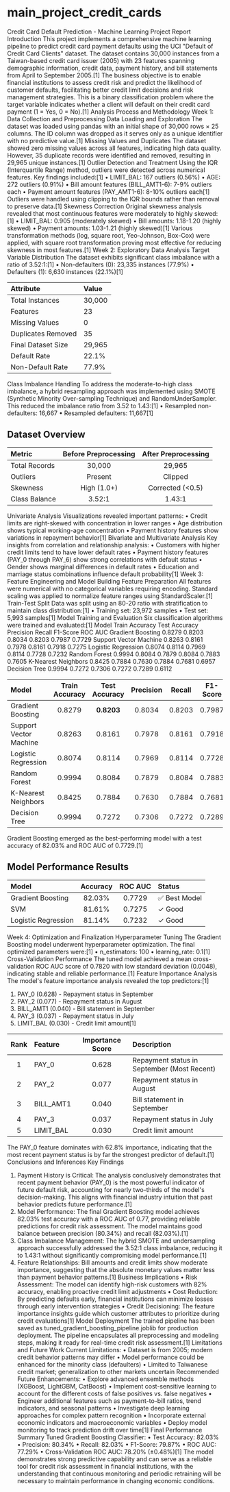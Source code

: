 # main_project_credit_cards

Credit Card Default Prediction - Machine Learning Project Report
Introduction
This project implements a comprehensive machine learning pipeline to predict credit card payment defaults using the UCI "Default of Credit Card Clients" dataset. The dataset contains 30,000 instances from a Taiwan-based credit card issuer (2005) with 23 features spanning demographic information, credit data, payment history, and bill statements from April to September 2005.[1]
The business objective is to enable financial institutions to assess credit risk and predict the likelihood of customer defaults, facilitating better credit limit decisions and risk management strategies. This is a binary classification problem where the target variable indicates whether a client will default on their credit card payment (1 = Yes, 0 = No).[1]
Analysis Process and Methodology
Week 1: Data Collection and Preprocessing
Data Loading and Exploration
The dataset was loaded using pandas with an initial shape of 30,000 rows × 25 columns. The ID column was dropped as it serves only as a unique identifier with no predictive value.[1]
Missing Values and Duplicates
The dataset showed zero missing values across all features, indicating high data quality. However, 35 duplicate records were identified and removed, resulting in 29,965 unique instances.[1]
Outlier Detection and Treatment
Using the IQR (Interquartile Range) method, outliers were detected across numerical features. Key findings included:[1]
•	LIMIT_BAL: 167 outliers (0.56%)
•	AGE: 272 outliers (0.91%)
•	Bill amount features (BILL_AMT1-6): 7-9% outliers each
•	Payment amount features (PAY_AMT1-6): 8-10% outliers each[1]
Outliers were handled using clipping to the IQR bounds rather than removal to preserve data.[1]
Skewness Correction
Original skewness analysis revealed that most continuous features were moderately to highly skewed:[1]
•	LIMIT_BAL: 0.905 (moderately skewed)
•	Bill amounts: 1.18-1.20 (highly skewed)
•	Payment amounts: 1.03-1.21 (highly skewed)[1]
Various transformation methods (log, square root, Yeo-Johnson, Box-Cox) were applied, with square root transformation proving most effective for reducing skewness in most features.[1]
Week 2: Exploratory Data Analysis
Target Variable Distribution
The dataset exhibits significant class imbalance with a ratio of 3.52:1:[1]
•	Non-defaulters (0): 23,335 instances (77.9%)
•	Defaulters (1): 6,630 instances (22.1%)[1]

| Attribute | Value |
| :-------- | :---- |
| Total Instances | 30,000 |
| Features | 23 |
| Missing Values | 0 |
| Duplicates Removed | 35 |
| Final Dataset Size | 29,965 |
| Default Rate | 22.1% |
| Non-Default Rate | 77.9% |

Class Imbalance Handling
To address the moderate-to-high class imbalance, a hybrid resampling approach was implemented using SMOTE (Synthetic Minority Over-sampling Technique) and RandomUnderSampler. This reduced the imbalance ratio from 3.52 to 1.43:[1]
•	Resampled non-defaulters: 16,667
•	Resampled defaulters: 11,667[1]

## Dataset Overview

| Metric | Before Preprocessing | After Preprocessing |
| :----- | :------------------: | :-----------------: |
| Total Records | 30,000 | 29,965 |
| Outliers | Present | Clipped |
| Skewness | High (1.0+) | Corrected (<0.5) |
| Class Balance | 3.52:1 | 1.43:1 |

Univariate Analysis
Visualizations revealed important patterns:
•	Credit limits are right-skewed with concentration in lower ranges
•	Age distribution shows typical working-age concentration
•	Payment history features show variations in repayment behavior[1]
Bivariate and Multivariate Analysis
Key insights from correlation and relationship analysis:
•	Customers with higher credit limits tend to have lower default rates
•	Payment history features (PAY_0 through PAY_6) show strong correlations with default status
•	Gender shows marginal differences in default rates
•	Education and marriage status combinations influence default probability[1]
Week 3: Feature Engineering and Model Building
Feature Preparation
All features were numerical with no categorical variables requiring encoding. Standard scaling was applied to normalize feature ranges using StandardScaler.[1]
Train-Test Split
Data was split using an 80-20 ratio with stratification to maintain class distribution:[1]
•	Training set: 23,972 samples
•	Test set: 5,993 samples[1]
Model Training and Evaluation
Six classification algorithms were trained and evaluated:[1]
Model	Train Accuracy	Test Accuracy	Precision	Recall	F1-Score	ROC AUC
Gradient Boosting	0.8279	0.8203	0.8034	0.8203	0.7987	0.7729
Support Vector Machine	0.8263	0.8161	0.7978	0.8161	0.7918	0.7275
Logistic Regression	0.8074	0.8114	0.7969	0.8114	0.7728	0.7232
Random Forest	0.9994	0.8084	0.7879	0.8084	0.7883	0.7605
K-Nearest Neighbors	0.8425	0.7884	0.7630	0.7884	0.7681	0.6957
Decision Tree	0.9994	0.7272	0.7306	0.7272	0.7289	0.6112


| Model | Train Accuracy | Test Accuracy | Precision | Recall | F1-Score | ROC AUC |
| :-------------------- | :------------: | :-----------: | :-------: | :----: | :------: | :-----: |
| Gradient Boosting     | 0.8279         | **0.8203**    | 0.8034    | 0.8203 | 0.7987   | **0.7729** |
| Support Vector Machine| 0.8263         | 0.8161        | 0.7978    | 0.8161 | 0.7918   | 0.7275 |
| Logistic Regression   | 0.8074         | 0.8114        | 0.7969    | 0.8114 | 0.7728   | 0.7232 |
| Random Forest         | 0.9994         | 0.8084        | 0.7879    | 0.8084 | 0.7883   | 0.7605 |
| K-Nearest Neighbors   | 0.8425         | 0.7884        | 0.7630    | 0.7884 | 0.7681   | 0.6957 |
| Decision Tree         | 0.9994         | 0.7272        | 0.7306    | 0.7272 | 0.7289   | 0.6112 |


Gradient Boosting emerged as the best-performing model with a test accuracy of 82.03% and ROC AUC of 0.7729.[1]

## Model Performance Results

| Model | Accuracy | ROC AUC | Status |
| :---- | :------: | :-----: | :----- |
| Gradient Boosting | 82.03% | 0.7729 | ✅ Best Model |
| SVM | 81.61% | 0.7275 | ✓ Good |
| Logistic Regression | 81.14% | 0.7232 | ✓ Good |

Week 4: Optimization and Finalization
Hyperparameter Tuning
The Gradient Boosting model underwent hyperparameter optimization. The final optimized parameters were:[1]
•	n_estimators: 100
•	learning_rate: 0.1[1]
Cross-Validation Performance
The tuned model achieved a mean cross-validation ROC AUC score of 0.7820 with low standard deviation (0.0048), indicating stable and reliable performance.[1]
Feature Importance Analysis
The model's feature importance analysis revealed the top predictors:[1]
1.	PAY_0 (0.628) - Repayment status in September
2.	PAY_2 (0.077) - Repayment status in August
3.	BILL_AMT1 (0.040) - Bill statement in September
4.	PAY_3 (0.037) - Repayment status in July
5.	LIMIT_BAL (0.030) - Credit limit amount[1]

| Rank | Feature | Importance Score | Description |
| :--: | :------ | :--------------: | :---------- |
| 1    | PAY_0   | 0.628            | Repayment status in September (Most Recent) |
| 2    | PAY_2   | 0.077            | Repayment status in August |
| 3    | BILL_AMT1 | 0.040          | Bill statement in September |
| 4    | PAY_3   | 0.037            | Repayment status in July |
| 5    | LIMIT_BAL | 0.030          | Credit limit amount |

The PAY_0 feature dominates with 62.8% importance, indicating that the most recent payment status is by far the strongest predictor of default.[1]
Conclusions and Inferences
Key Findings
1.	Payment History is Critical: The analysis conclusively demonstrates that recent payment behavior (PAY_0) is the most powerful indicator of future default risk, accounting for nearly two-thirds of the model's decision-making. This aligns with financial industry intuition that past behavior predicts future performance.[1]
2.	Model Performance: The final Gradient Boosting model achieves 82.03% test accuracy with a ROC AUC of 0.77, providing reliable predictions for credit risk assessment. The model maintains good balance between precision (80.34%) and recall (82.03%).[1]
3.	Class Imbalance Management: The hybrid SMOTE and undersampling approach successfully addressed the 3.52:1 class imbalance, reducing it to 1.43:1 without significantly compromising model performance.[1]
4.	Feature Relationships: Bill amounts and credit limits show moderate importance, suggesting that the absolute monetary values matter less than payment behavior patterns.[1]
Business Implications
•	Risk Assessment: The model can identify high-risk customers with 82% accuracy, enabling proactive credit limit adjustments
•	Cost Reduction: By predicting defaults early, financial institutions can minimize losses through early intervention strategies
•	Credit Decisioning: The feature importance insights guide which customer attributes to prioritize during credit evaluations[1]
Model Deployment
The trained pipeline has been saved as tuned_gradient_boosting_pipeline.joblib for production deployment. The pipeline encapsulates all preprocessing and modeling steps, making it ready for real-time credit risk assessment.[1]
Limitations and Future Work
Current Limitations:
•	Dataset is from 2005; modern credit behavior patterns may differ
•	Model performance could be enhanced for the minority class (defaulters)
•	Limited to Taiwanese credit market; generalization to other markets uncertain
Recommended Future Enhancements:
•	Explore advanced ensemble methods (XGBoost, LightGBM, CatBoost)
•	Implement cost-sensitive learning to account for the different costs of false positives vs. false negatives
•	Engineer additional features such as payment-to-bill ratios, trend indicators, and seasonal patterns
•	Investigate deep learning approaches for complex pattern recognition
•	Incorporate external economic indicators and macroeconomic variables
•	Deploy model monitoring to track prediction drift over time[1]
Final Performance Summary
Tuned Gradient Boosting Classifier:
•	Test Accuracy: 82.03%
•	Precision: 80.34%
•	Recall: 82.03%
•	F1-Score: 79.87%
•	ROC AUC: 77.29%
•	Cross-Validation ROC AUC: 78.20% (±0.48%)[1]
The model demonstrates strong predictive capability and can serve as a reliable tool for credit risk assessment in financial institutions, with the understanding that continuous monitoring and periodic retraining will be necessary to maintain performance in changing economic conditions.
